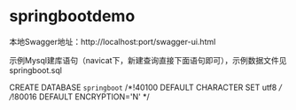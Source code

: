 # springbootdemo

本地Swagger地址：http://localhost:port/swagger-ui.html

示例Mysql建库语句（navicat下，新建查询直接下面语句即可），示例数据文件见springboot.sql

CREATE DATABASE `springboot` /*!40100 DEFAULT CHARACTER SET utf8 */ /*!80016 DEFAULT ENCRYPTION='N' */
 


